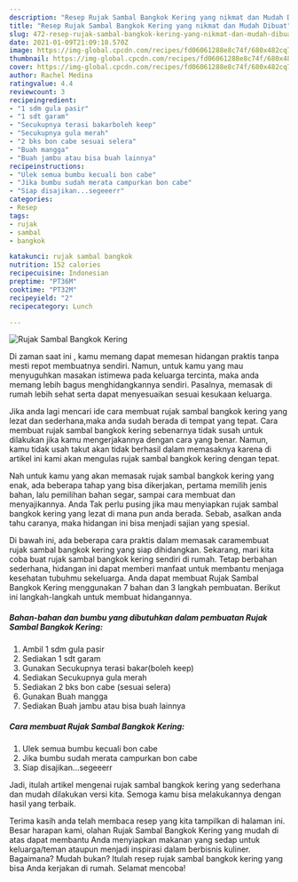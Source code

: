 ```yaml
---
description: "Resep Rujak Sambal Bangkok Kering yang nikmat dan Mudah Dibuat"
title: "Resep Rujak Sambal Bangkok Kering yang nikmat dan Mudah Dibuat"
slug: 472-resep-rujak-sambal-bangkok-kering-yang-nikmat-dan-mudah-dibuat
date: 2021-01-09T21:09:18.570Z
image: https://img-global.cpcdn.com/recipes/fd06061288e8c74f/680x482cq70/rujak-sambal-bangkok-kering-foto-resep-utama.jpg
thumbnail: https://img-global.cpcdn.com/recipes/fd06061288e8c74f/680x482cq70/rujak-sambal-bangkok-kering-foto-resep-utama.jpg
cover: https://img-global.cpcdn.com/recipes/fd06061288e8c74f/680x482cq70/rujak-sambal-bangkok-kering-foto-resep-utama.jpg
author: Rachel Medina
ratingvalue: 4.4
reviewcount: 3
recipeingredient:
- "1 sdm gula pasir"
- "1 sdt garam"
- "Secukupnya terasi bakarboleh keep"
- "Secukupnya gula merah"
- "2 bks bon cabe sesuai selera"
- "Buah mangga"
- "Buah jambu atau bisa buah lainnya"
recipeinstructions:
- "Ulek semua bumbu kecuali bon cabe"
- "Jika bumbu sudah merata campurkan bon cabe"
- "Siap disajikan...segeeerr"
categories:
- Resep
tags:
- rujak
- sambal
- bangkok

katakunci: rujak sambal bangkok 
nutrition: 152 calories
recipecuisine: Indonesian
preptime: "PT36M"
cooktime: "PT32M"
recipeyield: "2"
recipecategory: Lunch

---
```



![Rujak Sambal Bangkok Kering](https://img-global.cpcdn.com/recipes/fd06061288e8c74f/680x482cq70/rujak-sambal-bangkok-kering-foto-resep-utama.jpg)

Di zaman  saat ini , kamu memang dapat memesan hidangan praktis tanpa mesti repot membuatnya sendiri. Namun, untuk kamu yang mau menyuguhkan masakan istimewa pada keluarga tercinta, maka anda memang lebih bagus menghidangkannya sendiri. Pasalnya, memasak di rumah lebih sehat serta dapat menyesuaikan sesuai kesukaan keluarga.

Jika anda lagi mencari ide cara membuat rujak sambal bangkok kering yang lezat dan sederhana,maka anda sudah berada di tempat yang tepat. Cara membuat rujak sambal bangkok kering  sebenarnya tidak susah untuk dilakukan jika kamu mengerjakannya dengan cara yang benar. Namun, kamu tidak usah takut akan tidak berhasil dalam memasaknya 
karena di artikel ini kami akan mengulas rujak sambal bangkok kering dengan tepat.  



Nah untuk kamu yang akan memasak rujak sambal bangkok kering yang enak, ada beberapa tahap yang bisa dikerjakan, pertama memilih jenis bahan, lalu pemilihan bahan segar, sampai cara membuat dan menyajikannya. Anda Tak perlu pusing jika mau menyiapkan rujak sambal bangkok kering yang lezat di mana pun anda berada. Sebab, asalkan anda  tahu caranya, maka hidangan ini bisa menjadi sajian yang spesial.

Di bawah ini, ada beberapa cara praktis  dalam memasak caramembuat rujak sambal bangkok kering yang siap dihidangkan. Sekarang, mari kita coba buat rujak sambal bangkok kering sendiri di rumah. Tetap berbahan sederhana, hidangan ini dapat memberi manfaat untuk membantu menjaga kesehatan tubuhmu sekeluarga. Anda dapat membuat Rujak Sambal Bangkok Kering menggunakan 7 bahan dan 3 langkah pembuatan. Berikut ini langkah-langkah untuk membuat hidangannya.

<!--inarticleads1-->

##### Bahan-bahan dan bumbu yang dibutuhkan dalam pembuatan Rujak Sambal Bangkok Kering:

1. Ambil 1 sdm gula pasir
1. Sediakan 1 sdt garam
1. Gunakan Secukupnya terasi bakar(boleh keep)
1. Sediakan Secukupnya gula merah
1. Sediakan 2 bks bon cabe (sesuai selera)
1. Gunakan Buah mangga
1. Sediakan Buah jambu atau bisa buah lainnya




<!--inarticleads2-->

##### Cara membuat Rujak Sambal Bangkok Kering:

1. Ulek semua bumbu kecuali bon cabe
1. Jika bumbu sudah merata campurkan bon cabe
1. Siap disajikan...segeeerr




Jadi, itulah artikel mengenai  rujak sambal bangkok kering  yang sederhana dan mudah dilakukan versi kita. Semoga kamu bisa melakukannya dengan hasil yang terbaik. 

Terima kasih anda telah membaca resep yang kita tampilkan di halaman ini. Besar harapan kami, olahan  Rujak Sambal Bangkok Kering yang mudah di atas dapat membantu Anda menyiapkan makanan yang sedap untuk keluarga/teman ataupun menjadi inspirasi dalam berbisnis kuliner. Bagaimana? Mudah bukan? Itulah resep rujak sambal bangkok kering yang bisa Anda kerjakan di rumah. Selamat mencoba!

